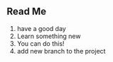 ## Read Me

1. have a good day
2. Learn something new
3. You can do this!
4. add new  branch to the project

